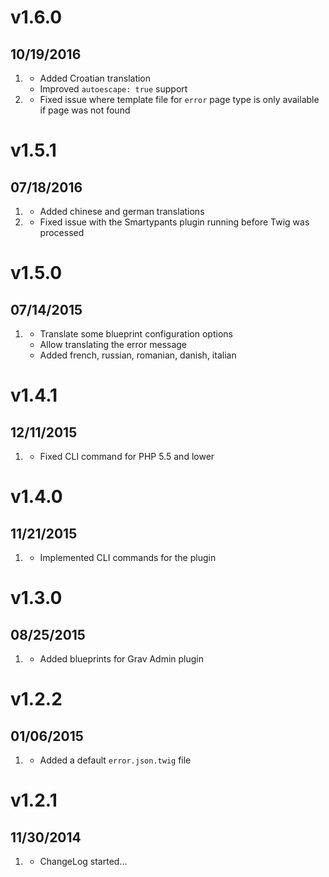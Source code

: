 # v1.6.0

## 10/19/2016

1. [](#improved)
    - Added Croatian translation
    - Improved `autoescape: true` support
1. [](#bugfix)
    - Fixed issue where template file for `error` page type is only available if page was not found

# v1.5.1

## 07/18/2016

1. [](#improved)
    - Added chinese and german translations
1. [](#bugfix)
    - Fixed issue with the Smartypants plugin running before Twig was processed

# v1.5.0

## 07/14/2015

1. [](#improved)
    - Translate some blueprint configuration options
    - Allow translating the error message
    - Added french, russian, romanian, danish, italian

# v1.4.1

## 12/11/2015

1. [](#bugfix)
    - Fixed CLI command for PHP 5.5 and lower

# v1.4.0

## 11/21/2015

1. [](#new)
    - Implemented CLI commands for the plugin

# v1.3.0

## 08/25/2015

1. [](#improved)
    - Added blueprints for Grav Admin plugin

# v1.2.2

## 01/06/2015

1. [](#new)
    - Added a default `error.json.twig` file

# v1.2.1

## 11/30/2014

1. [](#new)
    - ChangeLog started...
